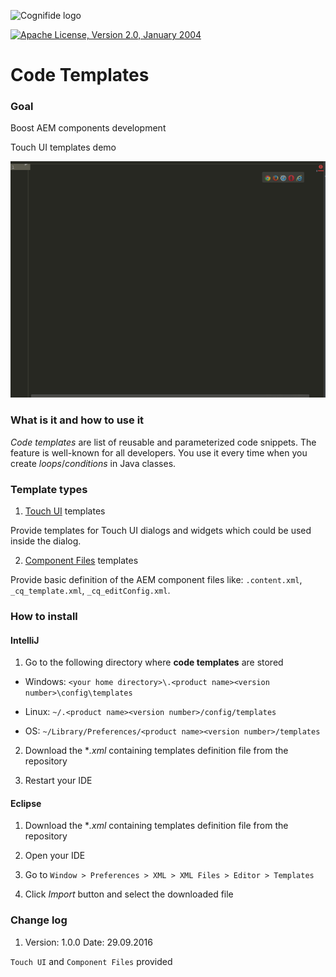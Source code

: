 ![Cognifide logo](http://cognifide.github.io/images/cognifide-logo.png)

[![Apache License, Version 2.0, January 2004](https://img.shields.io/github/license/cognifide/aet.svg?label=License)](http://www.apache.org/licenses/)

# Code Templates

### Goal

Boost AEM components development

<p align="center">
  <p>Touch UI templates demo<p>
  <img src="misc/demo.gif" alt="Code Templates"/>
</p>


### What is it and how to use it

*Code templates* are list of reusable and parameterized code snippets. The feature is well-known for all developers. You use it every time when you create *loops*/*conditions* in Java classes.

### Template types

1. [Touch UI](https://github.com/Cognifide/AEM-Code-Templates/tree/master/TouchUI) templates

 Provide templates for Touch UI dialogs and widgets which could be used inside the dialog.

2.  [Component Files](https://github.com/Cognifide/AEM-Code-Templates/tree/master/ComponentFiles) templates

 Provide basic definition of the AEM component files like: `.content.xml`, `_cq_template.xml`, `_cq_editConfig.xml`.

### How to install

#### IntelliJ

1. Go to the following directory where **code templates** are stored

  * Windows: `<your home directory>\.<product name><version number>\config\templates`

  * Linux: `~/.<product name><version number>/config/templates`

  * OS: `~/Library/Preferences/<product name><version number>/templates`

2. Download the **.xml* containing templates definition file from the repository

3. Restart your IDE


#### Eclipse

1. Download the **.xml* containing templates definition file from the repository

2. Open your IDE

3. Go to `Window > Preferences > XML > XML Files > Editor > Templates`

4. Click *Import* button and select the downloaded file

### Change log

 1. Version: 1.0.0 Date: 29.09.2016


  `Touch UI` and `Component Files` provided
